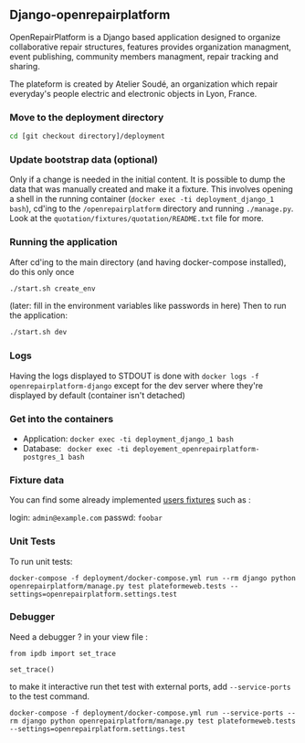 ## Django-openrepairplatform

OpenRepairPlatform is a Django based application designed to organize collaborative repair structures, features provides organization managment, event publishing, community members managment, repair tracking and sharing.

The plateform is created by Atelier Soudé, an organization which repair everyday's people electric and electronic objects in Lyon, France.

### Move to the deployment directory

```bash
cd [git checkout directory]/deployment
```

### Update bootstrap data (optional)

Only if a change is needed in the initial content. It is possible to dump the
data that was manually created and make it a fixture. This involves opening a
shell in the running container (`docker exec -ti deployment_django_1 bash`), cd'ing
to the `/openrepairplatform` directory and running `./manage.py`. Look at the
`quotation/fixtures/quotation/README.txt` file for more.

### Running the application

After cd'ing to the main directory (and having docker-compose installed), do this only once
```bash
./start.sh create_env
```

(later: fill in the environment variables like passwords in here)
Then to run the application:

```bash
./start.sh dev
```

### Logs

Having the logs displayed to STDOUT is done with `docker logs -f openrepairplatform-django`
except for the dev server where they're displayed by default (container isn't detached)

### Get into the containers

- Application:  `docker exec -ti deployment_django_1 bash`
- Database: ` docker exec -ti deployement_openrepairplatform-postgres_1 bash`

### Fixture data

You can find some already implemented [users fixtures](users/fixtures/users/001_users.json) such as :

login: `admin@example.com`
passwd: `foobar`

### Unit Tests

To run unit tests:

`docker-compose -f deployment/docker-compose.yml run --rm django python openrepairplatform/manage.py test plateformeweb.tests --settings=openrepairplatform.settings.test`

### Debugger

Need a debugger ? in your view file :

```
from ipdb import set_trace

set_trace()
```

to make it interactive run thet test with external ports, add `--service-ports` to the test command.

`docker-compose -f deployment/docker-compose.yml run --service-ports --rm django python openrepairplatform/manage.py test plateformeweb.tests --settings=openrepairplatform.settings.test`




